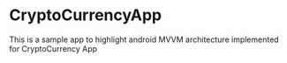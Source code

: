 # CryptoCurrencyApp
This is a sample app to highlight android MVVM architecture implemented for CryptoCurrency App
